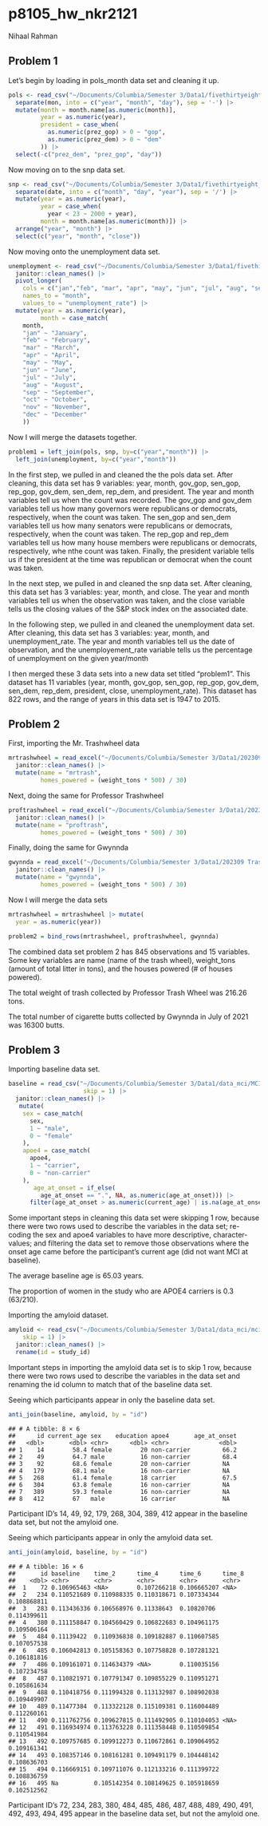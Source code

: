 p8105_hw_nkr2121
================
Nihaal Rahman

## Problem 1

Let’s begin by loading in pols_month data set and cleaning it up.

``` r
pols <- read_csv("~/Documents/Columbia/Semester 3/Data1/fivethirtyeight_datasets/pols-month.csv") |> 
  separate(mon, into = c("year", "month", "day"), sep = '-') |> 
  mutate(month = month.name[as.numeric(month)],
         year = as.numeric(year),
         president = case_when(
           as.numeric(prez_gop) > 0 ~ "gop",
           as.numeric(prez_dem) > 0 ~ "dem"
         )) |> 
  select(-c("prez_dem", "prez_gop", "day"))
```

Now moving on to the snp data set.

``` r
snp <- read_csv("~/Documents/Columbia/Semester 3/Data1/fivethirtyeight_datasets/snp.csv") |> 
  separate(date, into = c("month", "day", "year"), sep = '/') |> 
  mutate(year = as.numeric(year),
         year = case_when(
           year < 23 ~ 2000 + year),
         month = month.name[as.numeric(month)]) |> 
  arrange("year", "month") |> 
  select(c("year", "month", "close"))
```

Now moving onto the unemployment data set.

``` r
unemployment <- read_csv("~/Documents/Columbia/Semester 3/Data1/fivethirtyeight_datasets/unemployment.csv") |> 
  janitor::clean_names() |> 
  pivot_longer(
    cols = c("jan","feb", "mar", "apr", "may", "jun", "jul", "aug", "sep", "oct", "nov", "dec"),
    names_to = "month",
    values_to = "unemployment_rate") |> 
  mutate(year = as.numeric(year),
         month = case_match(
    month,
    "jan" ~ "January",
    "feb" ~ "February",
    "mar" ~ "March",
    "apr" ~ "April",
    "may" ~ "May",
    "jun" ~ "June",
    "jul" ~ "July",
    "aug" ~ "August",
    "sep" ~ "September",
    "oct" ~ "October",
    "nov" ~ "November",
    "dec" ~ "December"
    ))
```

Now I will merge the datasets together.

``` r
problem1 = left_join(pols, snp, by=c("year","month")) |> 
  left_join(unemployment, by=c("year","month"))
```

In the first step, we pulled in and cleaned the the pols data set. After
cleaning, this data set has 9 variables: year, month, gov_gop, sen_gop,
rep_gop, gov_dem, sen_dem, rep_dem, and president. The year and month
variables tell us when the count was recorded. The gov_gop and gov_dem
variables tell us how many governors were republicans or democrats,
respectively, when the count was taken. The sen_gop and sen_dem
variables tell us how many senators were republicans or democrats,
respectively, when the count was taken. The rep_gop and rep_dem
variables tell us how many house members were republicans or democrats,
respectively, whe nthe count was taken. Finally, the president variable
tells us if the president at the time was republican or democrat when
the count was taken.

In the next step, we pulled in and cleaned the snp data set. After
cleaning, this data set has 3 variables: year, month, and close. The
year and month variables tell us when the observation was taken, and the
close variable tells us the closing values of the S&P stock index on the
associated date.

In the following step, we pulled in and cleaned the unemployment data
set. After cleaning, this data set has 3 variables: year, month, and
unemployment_rate. The year and month variables tell us the date of
observation, and the unemployement_rate variable tells us the percentage
of unemployment on the given year/month

I then merged these 3 data sets into a new data set titled “problem1”.
This dataset has 11 variables (year, month, gov_gop, sen_gop, rep_gop,
gov_dem, sen_dem, rep_dem, president, close, unemployment_rate). This
dataset has 822 rows, and the range of years in this data set is 1947 to
2015.

## Problem 2

First, importing the Mr. Trashwheel data

``` r
mrtrashwheel = read_excel("~/Documents/Columbia/Semester 3/Data1/202309 Trash Wheel Collection Data.xlsx", sheet = "Mr. Trash Wheel", range = "A2:N586") |> 
  janitor::clean_names() |> 
  mutate(name = "mrtrash",
         homes_powered = (weight_tons * 500) / 30)
```

Next, doing the same for Professor Trashwheel

``` r
proftrashwheel = read_excel("~/Documents/Columbia/Semester 3/Data1/202309 Trash Wheel Collection Data.xlsx", sheet = "Professor Trash Wheel", range = "A2:M108") |> 
  janitor::clean_names() |> 
  mutate(name = "proftrash",
         homes_powered = (weight_tons * 500) / 30)
```

Finally, doing the same for Gwynnda

``` r
gwynnda = read_excel("~/Documents/Columbia/Semester 3/Data1/202309 Trash Wheel Collection Data.xlsx", sheet = "Gwynnda Trash Wheel", range = "A2:L157") |> 
  janitor::clean_names() |> 
  mutate(name = "gwynnda",
         homes_powered = (weight_tons * 500) / 30)
```

Now I will merge the data sets

``` r
mrtrashwheel = mrtrashwheel |> mutate(
  year = as.numeric(year))

problem2 = bind_rows(mrtrashwheel, proftrashwheel, gwynnda)
```

The combined data set problem 2 has 845 observations and 15 variables.
Some key variables are name (name of the trash wheel), weight_tons
(amount of total litter in tons), and the houses powered (# of houses
powered).

The total weight of trash collected by Professor Trash Wheel was 216.26
tons.

The total number of cigarette butts collected by Gwynnda in July of 2021
was 16300 butts.

## Problem 3

Importing baseline data set.

``` r
baseline = read_csv("~/Documents/Columbia/Semester 3/Data1/data_mci/MCI_baseline.csv", 
                     skip = 1) |> 
  janitor::clean_names() |> 
   mutate(
    sex = case_match(  
      sex,
      1 ~ "male",
      0 ~ "female"
    ),
    apoe4 = case_match(
      apoe4,
      1 ~ "carrier",
      0 ~ "non-carrier"
    ),
       age_at_onset = if_else(
         age_at_onset == ".", NA, as.numeric(age_at_onset))) |> 
      filter(age_at_onset > as.numeric(current_age) | is.na(age_at_onset))
```

Some important steps in cleaning this data set were skipping 1 row,
because there were two rows used to describe the variables in the data
set; re-coding the sex and apoe4 variables to have more descriptive,
character-values; and filtering the data set to remove those
observations where the onset age came before the participant’s current
age (did not want MCI at baseline).

The average baseline age is 65.03 years.

The proportion of women in the study who are APOE4 carriers is 0.3
(63/210).

Importing the amyloid dataset.

``` r
amyloid <- read_csv("~/Documents/Columbia/Semester 3/Data1/data_mci/mci_amyloid.csv", 
    skip = 1) |> 
  janitor::clean_names() |> 
  rename(id = study_id)
```

Important steps in importing the amyloid data set is to skip 1 row,
because there were two rows used to describe the variables in the data
set and renaming the id column to match that of the baseline data set.

Seeing which participants appear in only the baseline data set.

``` r
anti_join(baseline, amyloid, by = "id")
```

    ## # A tibble: 8 × 6
    ##      id current_age sex    education apoe4       age_at_onset
    ##   <dbl>       <dbl> <chr>      <dbl> <chr>              <dbl>
    ## 1    14        58.4 female        20 non-carrier         66.2
    ## 2    49        64.7 male          16 non-carrier         68.4
    ## 3    92        68.6 female        20 non-carrier         NA  
    ## 4   179        68.1 male          16 non-carrier         NA  
    ## 5   268        61.4 female        18 carrier             67.5
    ## 6   304        63.8 female        16 non-carrier         NA  
    ## 7   389        59.3 female        16 non-carrier         NA  
    ## 8   412        67   male          16 carrier             NA

Participant ID’s 14, 49, 92, 179, 268, 304, 389, 412 appear in the
baseline data set, but not the amyloid one.

Seeing which participants appear in only the amyloid data set.

``` r
anti_join(amyloid, baseline, by = "id")
```

    ## # A tibble: 16 × 6
    ##       id baseline    time_2      time_4      time_6      time_8     
    ##    <dbl> <chr>       <chr>       <chr>       <chr>       <chr>      
    ##  1    72 0.106965463 <NA>        0.107266218 0.106665207 <NA>       
    ##  2   234 0.110521689 0.110988335 0.110318671 0.107334344 0.108868811
    ##  3   283 0.113436336 0.106568976 0.11338643  0.10820706  0.114399611
    ##  4   380 0.111158847 0.104560429 0.106822683 0.104961175 0.109506164
    ##  5   484 0.11139422  0.110936838 0.109182887 0.110607585 0.107057538
    ##  6   485 0.106042813 0.105158363 0.107758828 0.107281321 0.106181816
    ##  7   486 0.109161071 0.114634379 <NA>        0.110035156 0.107234758
    ##  8   487 0.110821971 0.107791347 0.109855229 0.110951271 0.105861634
    ##  9   488 0.110418756 0.111994328 0.113132987 0.108902038 0.109449907
    ## 10   489 0.11477384  0.113322128 0.115109381 0.116004489 0.112260161
    ## 11   490 0.111762756 0.109627815 0.111492905 0.110104053 <NA>       
    ## 12   491 0.116934974 0.113763228 0.111358448 0.110509854 0.110541984
    ## 13   492 0.109757685 0.109912273 0.110672861 0.109064952 0.109161341
    ## 14   493 0.108357146 0.108161281 0.109491179 0.104448142 0.108636703
    ## 15   494 0.116669151 0.109711076 0.112133216 0.111399722 0.108836759
    ## 16   495 Na          0.105142354 0.108149625 0.105918659 0.102512562

Participant ID’s 72, 234, 283, 380, 484, 485, 486, 487, 488, 489, 490,
491, 492, 493, 494, 495 appear in the baseline data set, but not the
amyloid one.
